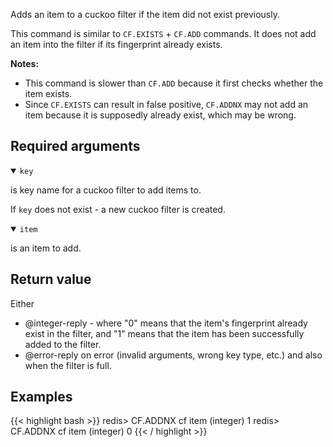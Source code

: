 Adds an item to a cuckoo filter if the item did not exist previously.

This command is similar to `CF.EXISTS` + `CF.ADD` commands. It does not add an item into the filter if its fingerprint already exists.

<note><b>Notes:</b>

- This command is slower than `CF.ADD` because it first checks whether the item exists.
- Since `CF.EXISTS` can result in false positive, `CF.ADDNX` may not add an item because it is supposedly already exist, which may be wrong.

</note>

## Required arguments

<details open><summary><code>key</code></summary>

is key name for a cuckoo filter to add items to.

If `key` does not exist - a new cuckoo filter is created.
</details>

<details open><summary><code>item</code></summary>

is an item to add.
</details>

## Return value

Either

- @integer-reply - where "0" means that the item's fingerprint already exist in the filter, and "1" means that the item has been successfully added to the filter.
- @error-reply on error (invalid arguments, wrong key type, etc.) and also when the filter is full.

## Examples

{{< highlight bash >}}
redis> CF.ADDNX cf item
(integer) 1
redis> CF.ADDNX cf item
(integer) 0
{{< / highlight >}}

